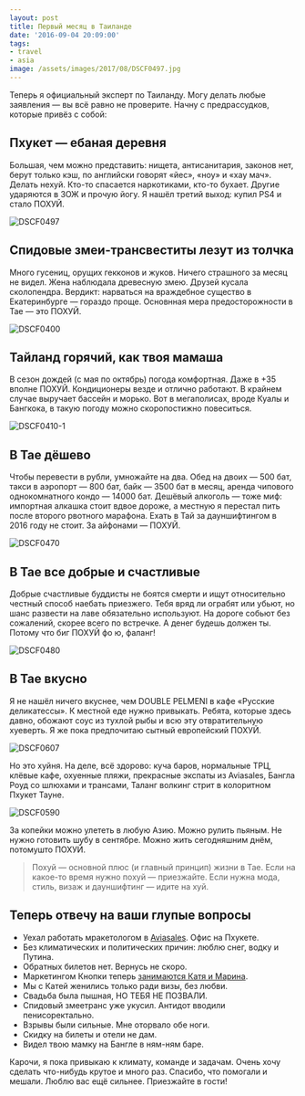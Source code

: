 ```yaml
---
layout: post
title: Первый месяц в Таиланде
date: '2016-09-04 20:09:00'
tags:
- travel
- asia
image: /assets/images/2017/08/DSCF0497.jpg
---
```


Теперь я официальный эксперт по Таиланду. Могу делать любые заявления — вы всё равно не проверите. Начну с предрассудков, которые привёз с собой:

## Пхукет — ебаная деревня

Большая, чем можно представить: нищета, антисанитария, законов нет, берут только кэш, по английски говорят «йес», «ноу» и «хау мач». Делать нехуй. Кто-то спасается наркотиками, кто-то бухает. Другие ударяются в ЗОЖ и прочую йогу. Я нашёл третий выход: купил PS4 и стало ПОХУЙ.

![DSCF0497](/assets/images/2017/08/DSCF0497.jpg)

## Спидовые змеи-трансвеститы лезут из толчка

Много гусениц, орущих гекконов и жуков. Ничего страшного за месяц не видел. Жена наблюдала древесную змею. Друзей кусала сколопендра. Вердикт: нарваться на враждебное существо в Екатеринбурге — гораздо проще. Основнная мера предосторожности в Тае — это ПОХУЙ.

![DSCF0400](/assets/images/2017/08/DSCF0400.jpg)

## Тайланд горячий, как твоя мамаша

В сезон дождей (с мая по октябрь) погода комфортная. Даже в +35 вполне ПОХУЙ. Кондиционеры везде и отлично работают. В крайнем случае выручает бассейн и морько. Вот в мегаполисах, вроде Куалы и Бангкока, в такую погоду можно скоропостижно повеситься.

![DSCF0410-1](/assets/images/2017/08/DSCF0410-1.jpg)

## В Тае дёшево

Чтобы перевести в рубли, умножайте на два. Обед на двоих — 500 бат, такси в аэропорт — 800 бат, байк — 3500 бат в месяц, аренда чипового однокомнатного кондо — 14000 бат. Дешёвый алкоголь — тоже миф: импортная алкашка стоит вдвое дороже, а местную я перестал пить после второго рвотного марафона. Ехать в Тай за дауншифтингом в 2016 году не стоит. За айфонами — ПОХУЙ.

![DSCF0470](/assets/images/2017/08/DSCF0470.jpg)

## В Тае все добрые и счастливые

Добрые счастливые буддисты не боятся смерти и ищут относительно честный способ наебать приезжего. Тебя вряд ли ограбят или убьют, но шанс развести на лаве обязательно используют. На дороге собьют без сожалений, скорее всего по встречке. А денег будешь должен ты. Потому что биг ПОХУЙ фо ю, фаланг!

![DSCF0480](/assets/images/2017/08/DSCF0480.jpg)

## В Тае вкусно

Я не нашёл ничего вкуснее, чем DOUBLE PELMENI в кафе «Русские деликатессы». К местной еде нужно привыкать. Ребята, которые здесь давно, обожают соус из тухлой рыбы и всю эту отвратительную хуеверть. Я же пока предпочитаю сытный европейский ПОХУЙ.

![DSCF0607](/assets/images/2017/08/DSCF0607.jpg)

Но это хуйня. На деле, всё здорово: куча баров, нормальные ТРЦ, клёвые кафе, охуенные пляжи, прекрасные экспаты из Aviasales, Бангла Роуд со шлюхами и трансами, Таланг волкинг стрит в колоритном Пхукет Тауне.

![DSCF0590](/assets/images/2017/08/DSCF0590.jpg)

За копейки можно улететь в любую Азию. Можно рулить пьяным. Не нужно готовить шубу в сентябре. Можно жить сегодняшним днём, потомушто ПОХУЙ.

> Похуй — основной плюс (и главный принцип) жизни в Тае. Если на какое-то время нужно похуй — приезжайте. Если нужна мода, стиль, визаж и дауншифтинг — идите на хуй.

## Теперь отвечу на ваши глупые вопросы

- Уехал работать мракетологом в [Aviasales](http://aviasales.ru). Офис на Пхукете.
- Без климатических и политических причин: люблю снег, водку и Путина.
- Обратных билетов нет. Вернусь не скоро.
- Маркетингом Кнопки теперь [занимаются Катя и Марина](http://knopka.com/about/marketers/).
- Мы с Катей женились только ради визы, без любви.
- Свадьба была пышная, НО ТЕБЯ НЕ ПОЗВАЛИ.
- Спидовый змеетранс уже укусил. Антидот вводили пенисоректально.
- Взрывы были сильные. Мне оторвало обе ноги.
- Скидку на билеты и отели не дам.
- Видел твою мамку на Бангле в ням-ням баре.

Карочи, я пока привыкаю к климату, команде и задачам. Очень хочу сделать что-нибудь крутое и много раз. Спасибо, что помогали и мешали. Люблю вас ещё сильнее. Приезжайте в гости!